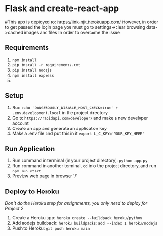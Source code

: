 # Flask and create-react-app
#This app is deployed to:
https://link-njit.herokuapp.com/
However, in order to get passed the login page you must go to settings->clear browsing data->cached images and files
In order to overcome the issue


## Requirements
1. `npm install`
2. `pip install -r requirements.txt`
3. `pip install nodejs`
4. `npm install express`
5. 


## Setup
1. Run `echo "DANGEROUSLY_DISABLE_HOST_CHECK=true" > .env.development.local` in the project directory
2. Go to `https://rapidapi.com/developer/` and make a new developer account
3. Create an app and generate an application key
4. Make a .env file and put this in it `export L_C_KEY='YOUR_KEY_HERE'`

## Run Application
1. Run command in terminal (in your project directory): `python app.py`
2. Run command in another terminal, `cd` into the project directory, and run `npm run start`
3. Preview web page in browser '/'

## Deploy to Heroku
*Don't do the Heroku step for assignments, you only need to deploy for Project 2*
1. Create a Heroku app: `heroku create --buildpack heroku/python`
2. Add nodejs buildpack: `heroku buildpacks:add --index 1 heroku/nodejs`
3. Push to Heroku: `git push heroku main`
